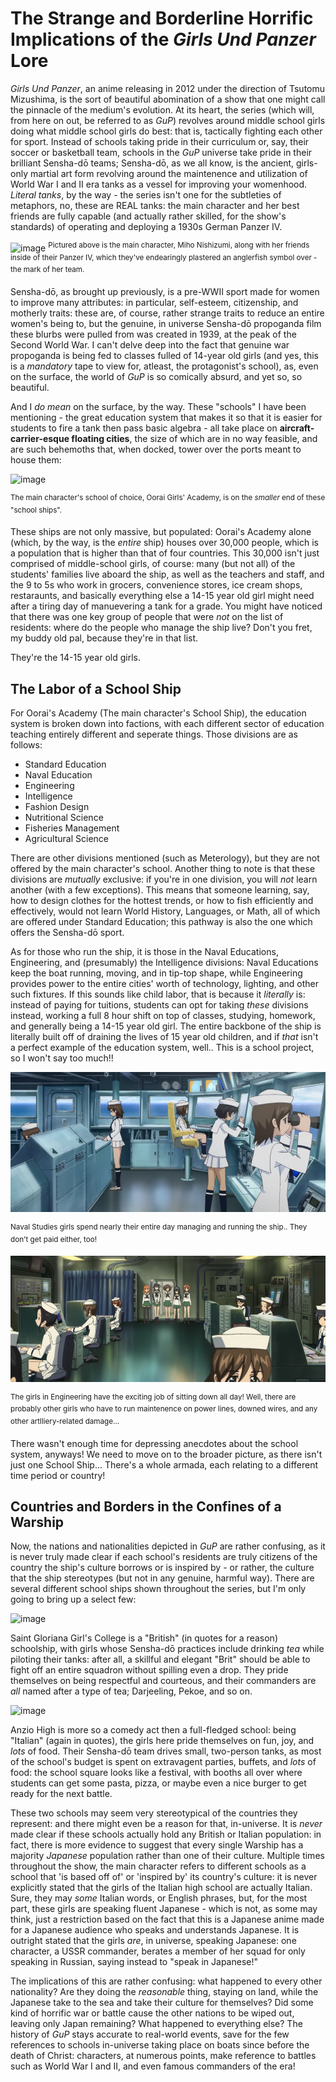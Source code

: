 # The Strange and Borderline Horrific Implications of the _Girls Und Panzer_ Lore
_Girls Und Panzer_, an anime releasing in 2012 under the direction of Tsutomu Mizushima, is the sort of beautiful abomination of a show that one might call the pinnacle of the medium's evolution. At its heart, the series (which will, from here on out, be referred to as _GuP_) revolves around middle school girls doing what middle school girls do best: that is, tactically fighting each other for sport. Instead of schools taking pride in their curriculum or, say, their soccer or basketball team, schools in the _GuP_ universe take pride in their brilliant Sensha-dō teams; Sensha-dō, as we all know, is the ancient, girls-only martial art form revolving around the maintenence and utilization of World War I and II era tanks as a vessel for improving your womenhood. _Literal tanks_, by the way - the series isn't one for the subtleties of metaphors, no, these are REAL tanks: the main character and her best friends are fully capable (and actually rather skilled, for the show's standards) of operating and deploying a 1930s German Panzer IV.

![image](https://i.ytimg.com/vi/Rceylw-2WJ0/maxresdefault.jpg)
<sup> Pictured above is the main character, Miho Nishizumi, along with her friends inside of their Panzer IV, which they've endearingly plastered an anglerfish symbol over - the mark of her team. </sup>

Sensha-dō, as brought up previously, is a pre-WWII sport made for women to improve many attributes: in particular, self-esteem, citizenship, and motherly traits: these are, of course, rather strange traits to reduce an entire women's being to, but the genuine, in universe Sensha-dō propoganda film these blurbs were pulled from was created in 1939, at the peak of the Second World War. I can't delve deep into the fact that genuine war propoganda is being fed to classes fulled of 14-year old girls (and yes, this is a _mandatory_ tape to view for, atleast, the protagonist's school), as, even on the surface, the world of _GuP_ is so comically absurd, and yet so, so beautiful.

And I _do mean_ on the surface, by the way. These "schools" I have been mentioning - the great education system that makes it so that it is easier for students to fire a tank then pass basic algebra - all take place on **aircraft-carrier-esque floating cities**, the size of which are in no way feasible, and are such behemoths that, when docked, tower over the ports meant to house them:

![image](https://static.wikia.nocookie.net/gup/images/6/6a/Ooarai_Carrier.jpg/revision/latest?cb=20161112191831)

<sup> The main character's school of choice, Oorai Girls' Academy, is on the _smaller_ end of these "school ships". </sup>

These ships are not only massive, but populated: Oorai's Academy alone (which, by the way, is the _entire_ ship) houses over 30,000 people, which is a population that is higher than that of four countries. This 30,000 isn't just comprised of middle-school girls, of course: many (but not all) of the students' families live aboard the ship, as well as the teachers and staff, and the 9 to 5s who work in grocers, convenience stores, ice cream shops, restaraunts, and basically everything else a 14-15 year old girl might need after a tiring day of manuevering a tank for a grade. You might have noticed that there was one key group of people that were _not_ on the list of residents: where do the people who manage the ship live? Don't you fret, my buddy old pal, because they're in that list.

They're the 14-15 year old girls.

## The Labor of a School Ship

For Oorai's Academy (The main character's School Ship), the education system is broken down into factions, with each different sector of education teaching entirely different and seperate things. Those divisions are as follows:
- Standard Education
- Naval Education
- Engineering
- Intelligence
- Fashion Design
- Nutritional Science
- Fisheries Management
- Agricultural Science

There are other divisions mentioned (such as Meterology), but they are not offered by the main character's school. Another thing to note is that these divisions are _mutually_ exclusive: if you're in one division, you will _not_ learn another (with a few exceptions). This means that someone learning, say, how to design clothes for the hottest trends, or how to fish efficiently and effectively, would not learn World History, Languages, or Math, all of which are offered under Standard Education; this pathway is also the one which offers the Sensha-dō sport.

As for those who run the ship, it is those in the Naval Educations, Engineering, and (presumably) the Intelligence divisions: Naval Educations keep the boat running, moving, and in tip-top shape, while Engineering provides power to the entire cities' worth of technology, lighting, and other such fixtures. If this sounds like child labor, that is because it _literally_ is: instead of paying for tuitions, students can opt for taking _these_ divisions instead, working a full 8 hour shift on top of classes, studying, homework, and generally being a 14-15 year old girl. The entire backbone of the ship is literally built off of draining the lives of 15 year old children, and if *that* isn't a perfect example of the education system, well.. This is a school project, so I won't say too much!!

![image](engineering.PNG)

<sup> Naval Studies girls spend nearly their entire day managing and running the ship.. They don't get paid either, too! </sup>

![image](naval.PNG)

<sup> The girls in Engineering have the exciting job of sitting down all day! Well, there are probably other girls who have to run maintenence on power lines, downed wires, and any other artlliery-related damage... </sup>

There wasn't enough time for depressing anecdotes about the school system, anyways! We need to move on to the broader picture, as there isn't just one School Ship... There's a whole armada, each relating to a different time period or country!

## Countries and Borders in the Confines of a Warship

Now, the nations and nationalities depicted in _GuP_ are rather confusing, as it is never truly made clear if each school's residents are truly citizens of the country the ship's culture borrows or is inspired by - or rather, the culture that the ship stereotypes (but not in any genuine, harmful way). There are several different school ships shown throughout the series, but I'm only going to bring up a select few:

![image](https://steamuserimages-a.akamaihd.net/ugc/789736235240080100/A36AB13E6A4E5B8CAA4D9769D248ED6E2C3DA390/)

Saint Gloriana Girl's College is a "British" (in quotes for a reason) schoolship, with girls whose Sensha-dō practices include drinking _tea_ while piloting their tanks: after all, a skillful and elegant "Brit" should be able to fight off an entire squadron without spilling even a drop. They pride themselves on being respectful and courteous, and their commanders are _all_ named after a type of tea; Darjeeling, Pekoe, and so on.

![image](https://www.imfdb.org/images/thumb/1/14/GuP_OVA7_Breda.jpg/700px-GuP_OVA7_Breda.jpg)

Anzio High is more so a comedy act then a full-fledged school: being "Italian" (again in quotes), the girls here pride themselves on fun, joy, and _lots_ of food. Their Sensha-dō team drives small, two-person tanks, as most of the school's budget is spent on extravagent parties, buffets, and _lots_ of food: the school square looks like a festival, with booths all over where students can get some pasta, pizza, or maybe even a nice burger to get ready for the next battle.

These two schools may seem very stereotypical of the countries they represent: and there might even be a reason for that, in-universe. It is _never_ made clear if these schools actually hold any British or Italian population: in fact, there is more evidence to suggest that every single Warship has a majority _Japanese_ population rather than one of their culture. Multiple times throughout the show, the main character refers to different schools as a school that 'is based off of' or 'inspired by' its country's culture: it is never explicitly stated that the girls of the Italian high school are actually Italian. Sure, they may _some_ Italian words, or English phrases, but, for the most part, these girls are speaking fluent Japanese - which is not, as some may think, just a restriction based on the fact that this is a Japanese anime made for a Japanese audience who speaks and understands Japanese. It is outright stated that the girls _are_, in universe, speaking Japanese: one character, a USSR commander, berates a member of her squad for only speaking in Russian, saying instead to "speak in Japanese!"

The implications of this are rather confusing: what happened to every other nationality? Are they doing the _reasonable_ thing, staying on land, while the Japanese take to the sea and take their culture for themselves? Did some kind of horrific war or battle cause the other nations to be wiped out, leaving only Japan remaining? What happened to everything else? The history of _GuP_ stays accurate to real-world events, save for the few references to schools in-universe taking place on boats since before the death of Christ: characters, at numerous points, make reference to battles such as World War I and II, and even famous commanders of the era!
